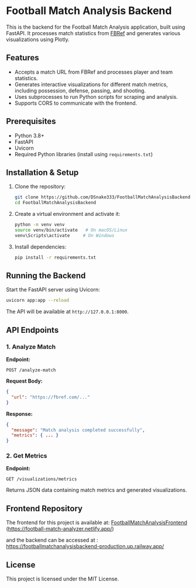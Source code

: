# Football Match Analysis Backend

This is the backend for the Football Match Analysis application, built using FastAPI. It processes match statistics from [FBRef](https://fbref.com/) and generates various visualizations using Plotly.

## Features
- Accepts a match URL from FBRef and processes player and team statistics.
- Generates interactive visualizations for different match metrics, including possession, defense, passing, and shooting.
- Uses subprocesses to run Python scripts for scraping and analysis.
- Supports CORS to communicate with the frontend.

## Prerequisites
- Python 3.8+
- FastAPI
- Uvicorn
- Required Python libraries (install using `requirements.txt`)

## Installation & Setup
1. Clone the repository:
   ```bash
   git clone https://github.com/DSnake333/FootballMatchAnalysisBackend.git
   cd FootballMatchAnalysisBackend
   ```
2. Create a virtual environment and activate it:
   ```bash
   python -m venv venv
   source venv/bin/activate   # On macOS/Linux
   venv\Scripts\activate     # On Windows
   ```
3. Install dependencies:
   ```bash
   pip install -r requirements.txt
   ```

## Running the Backend
Start the FastAPI server using Uvicorn:
```bash
uvicorn app:app --reload
```
The API will be available at `http://127.0.0.1:8000`.

## API Endpoints
### 1. Analyze Match
**Endpoint:**
```http
POST /analyze-match
```
**Request Body:**
```json
{
  "url": "https://fbref.com/..."
}
```
**Response:**
```json
{
  "message": "Match analysis completed successfully",
  "metrics": { ... }
}
```

### 2. Get Metrics
**Endpoint:**
```http
GET /visualizations/metrics
```
Returns JSON data containing match metrics and generated visualizations.

## Frontend Repository
The frontend for this project is available at:
[FootballMatchAnalysisFrontend](https://github.com/DSnake333/FootballMatchAnalysisFrontend) (https://football-match-analyzer.netlify.app/)

and the backend can be accessed at : https://footballmatchanalysisbackend-production.up.railway.app/

## License
This project is licensed under the MIT License.
